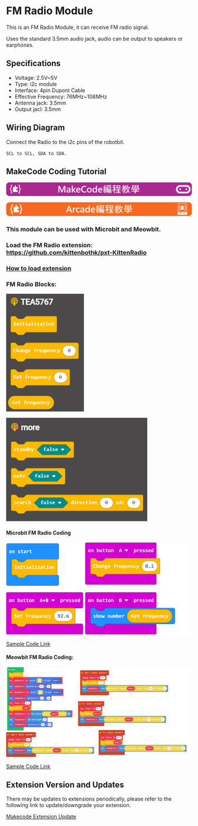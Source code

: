 # FM Radio Module

This is an FM Radio Module, it can receive FM radio signal.

Uses the standard 3.5mm audio jack, audio can be output to speakers or earphones.

## Specifications

- Voltage: 2.5V~5V
- Type: i2c module
- Interface: 4pin Dupont Cable
- Effective Frequency: 76MHz~108MHz
- Antenna jack: 3.5mm
- Output jacl: 3.5mm

## Wiring Diagram

Connect the Radio to the i2c pins of the robotbit.

    SCL to SCL, SDA to SDA.

## MakeCode Coding Tutorial

![](./PWmodules/images/mcbanner.png)

![](../meowbit/images/acbanner.png)

### This module can be used with Microbit and Meowbit.

### Load the FM Radio extension: https://github.com/kittenbothk/pxt-KittenRadio

### [How to load extension](../Makecode/powerBrickMC)

### FM Radio Blocks:

![](./images/radioblocks1.png)

![](./images/radioblocks2.png)

#### Microbit FM Radio Coding

![](./images/radiocode1.png)

[Sample Code Link](https://makecode.microbit.org/_RpcJfTX8oTXk)

#### Meowbit FM Radio Coding:

![](./images/radiocode3.png)

[Sample Code Link](https://makecode.com/_Utjb0sMwbW3r)

## Extension Version and Updates

There may be updates to extensions periodically, please refer to the following link to update/downgrade your extension.

[Makecode Extension Update](../../../Makecode/makecode_extensionUpdate)